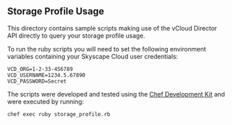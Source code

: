 ## Storage Profile Usage ##

This directory contains sample scripts making use of the vCloud Director API directly to query your storage profile usage.

To run the ruby scripts you will need to set the following environment variables containing your Skyscape Cloud user credentials:
```
VCD_ORG=1-2-33-456789
VCD_USERNAME=1234.5.67890
VCD_PASSWORD=Secret
```
The scripts were developed and tested using the [Chef Development Kit](https://downloads.chef.io/chef-dk/) and were executed by running:
```
chef exec ruby storage_profile.rb
```
